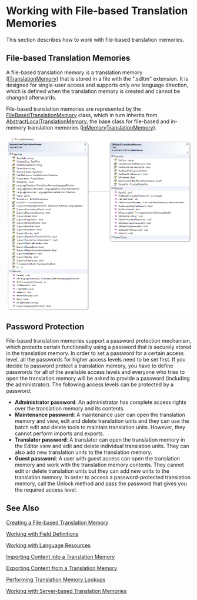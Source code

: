 Working with File-based Translation Memories
=====
This section describes how to work with file-based translation memories.

File-based Translation Memories
-----
A file-based translation memory is a translation memory ([ITranslationMemory](../../api/translationmemory/Sdl.LanguagePlatform.TranslationMemoryApi.ITranslationMemory.yml)) that is stored in a file with the ".sdltm" extension. It is designed for single-user access and supports only one language direction, which is defined when the translation memory is created and cannot be changed afterwards.

File-based translation memories are represented by the [FileBasedTranslationMemory](../../api/translationmemory/Sdl.LanguagePlatform.TranslationMemoryApi.FileBasedTranslationMemory.yml) class, which in turn inherits from [AbstractLocalTranslationMemory](../../api/translationmemory/Sdl.LanguagePlatform.TranslationMemoryApi.AbstractLocalTranslationMemory.yml), the base class for file-based and in-memory translation memories ([InMemoryTranslationMemory](../../api/translationmemory/Sdl.LanguagePlatform.TranslationMemoryApi.InMemoryTranslationMemory.yml)).

<img style="display:block; " src="images/FileBasedTranslationMemory.png"/>

Password Protection
-----
File-based translation memories support a password protection mechanism, which protects certain functionality using a password that is securely stored in the translation memory. In order to set a password for a certain access level, all the passwords for higher access levels need to be set first. If you decide to password protect a translation memory, you have to define passwords for all of the available access levels and everyone who tries to open the translation memory will be asked to provide a password (including the administrator). The following access levels can be protected by a password:

* **Administrator password**: An administrator has complete access rights over the translation memory and its contents.
* **Maintenance password**: A maintenance user can open the translation memory and view, edit and delete translation units and they can use the batch edit and delete tools to maintain translation units. However, they cannot perform imports and exports.
* **Translator password**: A translator can open the translation memory in the Editor view and edit and delete individual translation units. They can also add new translation units to the translation memory.
* **Guest password**: A user with guest access can open the translation memory and work with the translation memory contents. They cannot edit or delete translation units but they can add new units to the translation memory.
In order to access a password-protected translation memory, call the Unlock method and pass the password that gives you the required access level.

See Also
-----------
[Creating a File-based Translation Memory](creating_a_file_based_translation_memory.md)

[Working with Field Definitions](working_with_field_definitions.md)

[Working with Language Resources](working_with_language_resources.md)

[Importing Content into a Translation Memory](importing_content_into_a_translation_memory.md)

[Exporting Content from a Translation Memory](exporting_content_from_a_translation_memory.md)

[Performing Translation Memory Lookups](performing_filebased_tm_lookups.md)

[Working with Server-based Translation Memories](working_with_server_based_translation_memories.md)